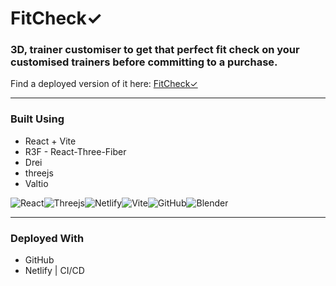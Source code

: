 # FitCheck✓

### 3D, trainer customiser to get that perfect fit check on your customised trainers before committing to a purchase.
Find a deployed version of it here: [FitCheck✓](https://fitcheck.netlify.app/)

----

### Built Using
- React + Vite
- R3F - React-Three-Fiber
- Drei
- threejs
- Valtio

![React](https://img.shields.io/badge/react-%2320232a.svg?style=for-the-badge&logo=react&logoColor=%2361DAFB)![Threejs](https://img.shields.io/badge/threejs-black?style=for-the-badge&logo=three.js&logoColor=white)![Netlify](https://img.shields.io/badge/netlify-%23000000.svg?style=for-the-badge&logo=netlify&logoColor=#00C7B7)![Vite](https://img.shields.io/badge/vite-%23646CFF.svg?style=for-the-badge&logo=vite&logoColor=white)![GitHub](https://img.shields.io/badge/github-%23121011.svg?style=for-the-badge&logo=github&logoColor=white)![Blender](https://img.shields.io/badge/blender-%23F5792A.svg?style=for-the-badge&logo=blender&logoColor=white)

----

### Deployed With
- GitHub
- Netlify | CI/CD
